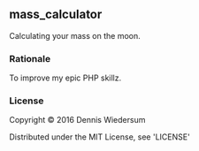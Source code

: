 ## mass_calculator

Calculating your mass on the moon.

### Rationale

To improve my epic PHP skillz.

### License 

Copyright © 2016 Dennis Wiedersum

Distributed under the MIT License, see 'LICENSE'
